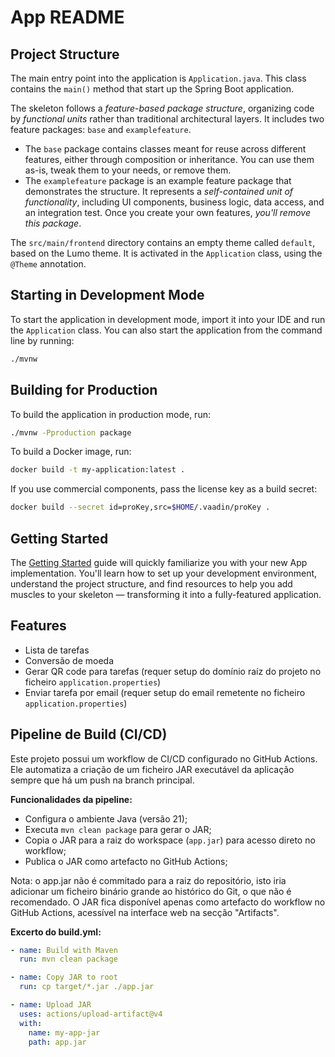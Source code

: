 # App README

## Project Structure

The main entry point into the application is `Application.java`. This class contains the `main()` method that start up 
the Spring Boot application.

The skeleton follows a *feature-based package structure*, organizing code by *functional units* rather than traditional 
architectural layers. It includes two feature packages: `base` and `examplefeature`.

* The `base` package contains classes meant for reuse across different features, either through composition or 
  inheritance. You can use them as-is, tweak them to your needs, or remove them.
* The `examplefeature` package is an example feature package that demonstrates the structure. It represents a 
  *self-contained unit of functionality*, including UI components, business logic, data access, and an integration test.
  Once you create your own features, *you'll remove this package*.

The `src/main/frontend` directory contains an empty theme called `default`, based on the Lumo theme. It is activated in
the `Application` class, using the `@Theme` annotation.

## Starting in Development Mode

To start the application in development mode, import it into your IDE and run the `Application` class. 
You can also start the application from the command line by running: 

```bash
./mvnw
```

## Building for Production

To build the application in production mode, run:

```bash
./mvnw -Pproduction package
```

To build a Docker image, run:

```bash
docker build -t my-application:latest .
```

If you use commercial components, pass the license key as a build secret:

```bash
docker build --secret id=proKey,src=$HOME/.vaadin/proKey .
```

## Getting Started

The [Getting Started](https://vaadin.com/docs/latest/getting-started) guide will quickly familiarize you with your new
App implementation. You'll learn how to set up your development environment, understand the project 
structure, and find resources to help you add muscles to your skeleton — transforming it into a fully-featured 
application.

## Features
- Lista de tarefas
- Conversão de moeda
- Gerar QR code para tarefas (requer setup do domínio raíz do projeto no ficheiro `application.properties`)
- Enviar tarefa por email (requer setup do email remetente no ficheiro `application.properties`)

## Pipeline de Build (CI/CD)

Este projeto possui um workflow de CI/CD configurado no GitHub Actions.  
Ele automatiza a criação de um ficheiro JAR executável da aplicação sempre que há um push na branch principal.

**Funcionalidades da pipeline:**
- Configura o ambiente Java (versão 21);
- Executa `mvn clean package` para gerar o JAR;
- Copia o JAR para a raiz do workspace (`app.jar`) para acesso direto no workflow;
- Publica o JAR como artefacto no GitHub Actions;

Nota: o app.jar não é commitado para a raiz do repositório, isto iria adicionar um ficheiro binário grande ao histórico do Git, o que não é recomendado. O JAR fica disponível apenas como artefacto do workflow no GitHub Actions, acessível na interface web na secção "Artifacts".

**Excerto do build.yml:**
```yaml
- name: Build with Maven
  run: mvn clean package

- name: Copy JAR to root
  run: cp target/*.jar ./app.jar

- name: Upload JAR
  uses: actions/upload-artifact@v4
  with:
    name: my-app-jar
    path: app.jar
```

